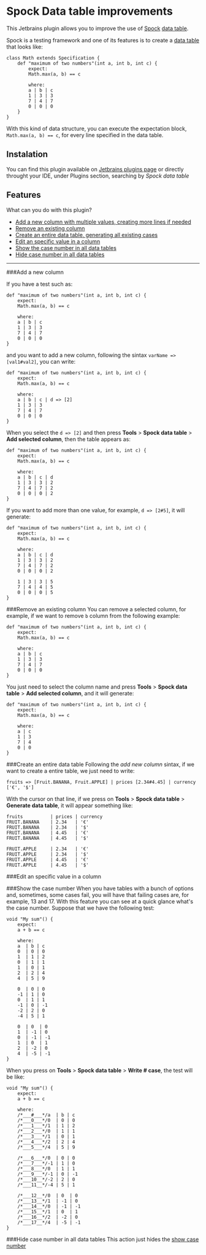 # Spock Data table improvements
This Jetbrains plugin allows you to improve the use of [Spock](http://spockframework.org/) [data table](http://spockframework.org/spock/docs/1.0/data_driven_testing.html).

Spock is a testing framework and one of its features is to create a [data table](http://spockframework.org/spock/docs/1.0/data_driven_testing.html) that looks like: 
```
class Math extends Specification {
    def "maximum of two numbers"(int a, int b, int c) {
        expect:
        Math.max(a, b) == c

        where:
        a | b | c
        1 | 3 | 3
        7 | 4 | 7
        0 | 0 | 0
    }
}

```
With this kind of data structure, you can execute the expectation block, `Math.max(a, b) == c`, for every line specified in the data table.

## Instalation
You can find this plugin available on [Jetbrains plugins page](https://plugins.jetbrains.com/plugin/14351-spock-data-table-improvements) or directly throught your IDE, under Plugins section, searching by _Spock data table_




## Features
What can you do with this plugin? 
* [Add a new column with multiple values, creating more lines if needed](#add-a-new-column)
* [Remove an existing column](#remove-an-existing-column)
* [Create an entire data table, generating all existing cases](#create-an-entire-data-table)
* [Edit an specific value in a column](#edit-an-specific-value-in-a-column)
* [Show the case number in all data tables](#show-the-case-number)
* [Hide case number in all data tables](#hide-case-number-in-all-data-tables)

***
###Add a new column

If you have a test such as: 
``` 
def "maximum of two numbers"(int a, int b, int c) {
    expect:
    Math.max(a, b) == c

    where:
    a | b | c
    1 | 3 | 3
    7 | 4 | 7
    0 | 0 | 0
}
```

and you want to add a new column, following the sintax `varName => [val1#val2]`, you can write: 
``` 
def "maximum of two numbers"(int a, int b, int c) {
    expect:
    Math.max(a, b) == c

    where:
    a | b | c | d => [2]
    1 | 3 | 3
    7 | 4 | 7
    0 | 0 | 0
}
```
When you select the `d => [2]` and then press **Tools** > **Spock data table** > **Add selected column**, then the table appears as: 
``` 
def "maximum of two numbers"(int a, int b, int c) {
    expect:
    Math.max(a, b) == c

    where:
    a | b | c | d 
    1 | 3 | 3 | 2
    7 | 4 | 7 | 2
    0 | 0 | 0 | 2
}
```

If you want to add more than one value, for example, `d => [2#5]`, it will generate: 
``` 
def "maximum of two numbers"(int a, int b, int c) {
    expect:
    Math.max(a, b) == c

    where:
    a | b | c | d 
    1 | 3 | 3 | 2
    7 | 4 | 7 | 2
    0 | 0 | 0 | 2

    1 | 3 | 3 | 5
    7 | 4 | 4 | 5
    0 | 0 | 0 | 5
}
```

###Remove an existing column
You can remove a selected column, for example, if we want to remove `b` column from the following example: 
``` 
def "maximum of two numbers"(int a, int b, int c) {
    expect:
    Math.max(a, b) == c

    where:
    a | b | c 
    1 | 3 | 3
    7 | 4 | 7
    0 | 0 | 0
}
```
You just need to select the column name and press **Tools** > **Spock data table** > **Add selected column**, and it will generate: 
``` 
def "maximum of two numbers"(int a, int b, int c) {
    expect:
    Math.max(a, b) == c

    where:
    a | c 
    1 | 3
    7 | 4
    0 | 0
}
```

###Create an entire data table 
Following the *add new column* sintax, if we want to create a entire table, we just need to write:

`fruits => [Fruit.BANANA, Fruit.APPLE] | prices [2.34#4.45] | currency ['€', '$']` 

With the cursor on that line, if we press on **Tools** > **Spock data table** > **Generate data table**, it will appear something like: 

```
fruits          | prices | currency 
FRUIT.BANANA    | 2.34   | '€'
FRUIT.BANANA    | 2.34   | '$'
FRUIT.BANANA    | 4.45   | '€'
FRUIT.BANANA    | 4.45   | '$'

FRUIT.APPLE     | 2.34   | '€'
FRUIT.APPLE     | 2.34   | '$'
FRUIT.APPLE     | 4.45   | '€'
FRUIT.APPLE     | 4.45   | '$'
```


###Edit an specific value in a column

###Show the case number
When you have tables with a bunch of options and, sometimes, some cases fail, you will have that failing cases are, for example, 13 and 17. 
With this feature you can see at a quick glance what's the case number.
Suppose that we have the following test: 

```
void "My sum"() {
    expect:
    a + b == c

    where:
    a  | b | c
    0  | 0 | 0
    1  | 1 | 2
    0  | 1 | 1
    1  | 0 | 1
    2  | 2 | 4
    4  | 5 | 9

    0  | 0 | 0
    -1 | 1 | 0
    0  | 1 | 1
    -1 | 0 | -1
    -2 | 2 | 0
    -4 | 5 | 1

    0  | 0  | 0
    1  | -1 | 0
    0  | -1 | -1
    1  | 0  | 1
    2  | -2 | 0
    4  | -5 | -1
}
```

When you press on **Tools** > **Spock data table** > **Write # case**, the test will be like:
```
void "My sum"() {
    expect:
    a + b == c

    where:
    /*___#___*/a  | b | c
    /*___0___*/0  | 0 | 0
    /*___1___*/1  | 1 | 2
    /*___2___*/0  | 1 | 1
    /*___3___*/1  | 0 | 1
    /*___4___*/2  | 2 | 4
    /*___5___*/4  | 5 | 9

    /*___6___*/0  | 0 | 0
    /*___7___*/-1 | 1 | 0
    /*___8___*/0  | 1 | 1
    /*___9___*/-1 | 0 | -1
    /*___10__*/-2 | 2 | 0
    /*___11__*/-4 | 5 | 1

    /*___12__*/0  | 0  | 0
    /*___13__*/1  | -1 | 0
    /*___14__*/0  | -1 | -1
    /*___15__*/1  | 0  | 1
    /*___16__*/2  | -2 | 0
    /*___17__*/4  | -5 | -1
}
```


###Hide case number in all data tables 
This action just hides the [show case number](#show-the-case-number)